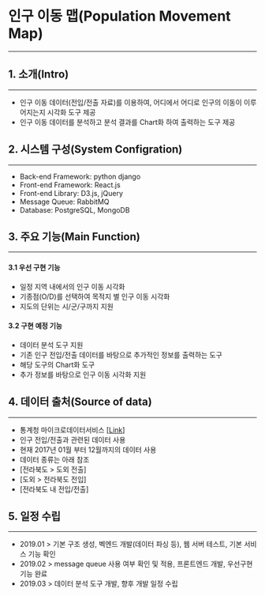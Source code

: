 # 인구 이동 맵(Population Movement Map)
-----------------

## 1. 소개(Intro)
-----------------
- 인구 이동 데이터(전입/전출 자료)를 이용하여, 어디에서 어디로 인구의 이동이 이루어지는지 시각화 도구 제공
- 인구 이동 데이터를 분석하고 분석 결과를 Chart화 하여 출력하는 도구 제공

## 2. 시스템 구성(System Configration)
-----------------
- Back-end Framework: python django
- Front-end Framework: React.js
- Front-end Library: D3.js, jQuery
- Message Queue: RabbitMQ
- Database: PostgreSQL, MongoDB

## 3. 주요 기능(Main Function)
-----------------
#### 3.1 우선 구현 기능
- 일정 지역 내에서의 인구 이동 시각화
- 기종점(O/D)를 선택하여 목적지 별 인구 이동 시각화
- 지도의 단위는 시/군/구까지 지원

#### 3.2 구현 예정 기능
- 데이터 분석 도구 지원
- 기존 인구 전입/전출 데이터를 바탕으로 추가적인 정보를 출력하는 도구
- 해당 도구의 Chart화 도구
- 추가 정보를 바탕으로 인구 이동 시각화 지원

## 4. 데이터 출처(Source of data)
-----------------
- 통계청 마이크로데이터서비스 [[Link](http://mdis.kostat.go.kr/pageLink.do?link=content/blankPage&curMenuNo=MOB_01)]
- 인구 전입/전출과 관련된 데이터 사용
- 현재 2017년 01월 부터 12월까지의 데이터 사용
- 데이터 종류는 아래 참조
- [전라북도 > 도외 전출]
- [도외 > 전라북도 전입]
- [전라북도 내 전입/전출]

## 5. 일정 수립
-----------------
- 2019.01 > 기본 구조 생성, 벡엔드 개발(데이터 파싱 등), 웹 서버 테스트, 기본 서비스 기능 확인
- 2019.02 > message queue 사용 여부 확인 및 적용, 프론트엔드 개발, 우선구현기능 완료
- 2019.03 > 데이터 분석 도구 개발, 향후 개발 일정 수립